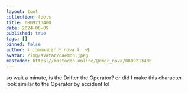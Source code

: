 ```yaml
---
layout: toot
collection: toots
title: 0809213400
date: 2024-08-09
published: true
tags: []
pinned: false
author: ⸸ commander ░ nova ⸸ :~$
avatar: /img/avatar/daemon.jpeg
mastodon: https://mastodon.online/@cmdr_nova/0809213400
---
```


so wait a minute, is the Drifter the Operator? or did I make this character look similar to the Operator by accident lol
